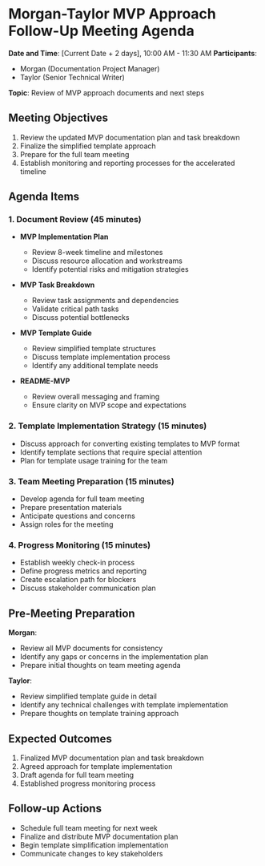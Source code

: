 # Morgan-Taylor MVP Approach Follow-Up Meeting Agenda

**Date and Time**: [Current Date + 2 days], 10:00 AM - 11:30 AM
**Participants**: 
- Morgan (Documentation Project Manager)
- Taylor (Senior Technical Writer)

**Topic**: Review of MVP approach documents and next steps

## Meeting Objectives

1. Review the updated MVP documentation plan and task breakdown
2. Finalize the simplified template approach
3. Prepare for the full team meeting
4. Establish monitoring and reporting processes for the accelerated timeline

## Agenda Items

### 1. Document Review (45 minutes)

- **MVP Implementation Plan**
  - Review 8-week timeline and milestones
  - Discuss resource allocation and workstreams
  - Identify potential risks and mitigation strategies

- **MVP Task Breakdown**
  - Review task assignments and dependencies
  - Validate critical path tasks
  - Discuss potential bottlenecks

- **MVP Template Guide**
  - Review simplified template structures
  - Discuss template implementation process
  - Identify any additional template needs

- **README-MVP**
  - Review overall messaging and framing
  - Ensure clarity on MVP scope and expectations

### 2. Template Implementation Strategy (15 minutes)

- Discuss approach for converting existing templates to MVP format
- Identify template sections that require special attention
- Plan for template usage training for the team

### 3. Team Meeting Preparation (15 minutes)

- Develop agenda for full team meeting
- Prepare presentation materials
- Anticipate questions and concerns
- Assign roles for the meeting

### 4. Progress Monitoring (15 minutes)

- Establish weekly check-in process
- Define progress metrics and reporting
- Create escalation path for blockers
- Discuss stakeholder communication plan

## Pre-Meeting Preparation

**Morgan**:
- Review all MVP documents for consistency
- Identify any gaps or concerns in the implementation plan
- Prepare initial thoughts on team meeting agenda

**Taylor**:
- Review simplified template guide in detail
- Identify any technical challenges with template implementation
- Prepare thoughts on template training approach

## Expected Outcomes

1. Finalized MVP documentation plan and task breakdown
2. Agreed approach for template implementation
3. Draft agenda for full team meeting
4. Established progress monitoring process

## Follow-up Actions

- Schedule full team meeting for next week
- Finalize and distribute MVP documentation plan
- Begin template simplification implementation
- Communicate changes to key stakeholders 